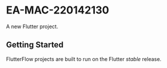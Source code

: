 # EA-MAC-220142130

A new Flutter project.

## Getting Started

FlutterFlow projects are built to run on the Flutter _stable_ release.
